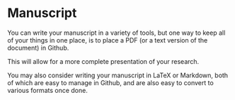 # Manuscript

You can write your manuscript in a variety of tools, but one way to keep all of your things in one place, is to place a PDF (or a text version of the document) in Github.

This will allow for a more complete presentation of your research.

You may also consider writing your manuscript in LaTeX or Markdown, both of which are easy to manage in Github, and are also easy to convert to various formats once done.